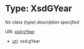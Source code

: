 # Type: XsdGYear




_No class (type) description specified_



URI: [xsd:gYear](http://www.w3.org/2001/XMLSchema#gYear)


* [uri](https://w3id.org/linkml/uri): xsd:gYear










